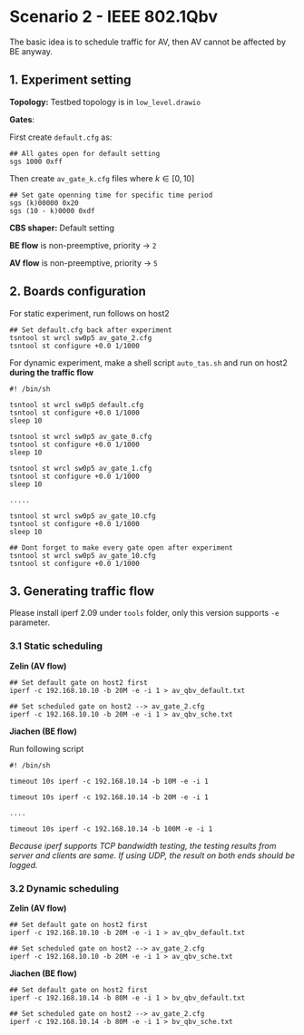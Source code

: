 # Scenario 2 - IEEE 802.1Qbv

The basic idea is to schedule traffic for AV, then AV cannot be affected by BE anyway.



## 1. Experiment setting

**Topology:** Testbed topology is in `low_level.drawio`

**Gates**: 

First create `default.cfg` as:

```
## All gates open for default setting
sgs 1000 0xff
```

Then create `av_gate_k.cfg` files where $k \in [0, 10]$

```
## Set gate openning time for specific time period
sgs (k)00000 0x20
sgs (10 - k)0000 0xdf
```

**CBS shaper:** Default setting

**BE flow** is non-preemptive, priority -> `2`

**AV flow** is non-preemptive, priority -> `5`




## 2. Boards configuration

For static experiment, run follows on host2

```
## Set default.cfg back after experiment
tsntool st wrcl sw0p5 av_gate_2.cfg
tsntool st configure +0.0 1/1000
```



For dynamic experiment, make a shell script `auto_tas.sh` and run on host2 **during the traffic flow**

```
#! /bin/sh

tsntool st wrcl sw0p5 default.cfg
tsntool st configure +0.0 1/1000
sleep 10

tsntool st wrcl sw0p5 av_gate_0.cfg
tsntool st configure +0.0 1/1000
sleep 10

tsntool st wrcl sw0p5 av_gate_1.cfg
tsntool st configure +0.0 1/1000
sleep 10

.....

tsntool st wrcl sw0p5 av_gate_10.cfg
tsntool st configure +0.0 1/1000
sleep 10

## Dont forget to make every gate open after experiment
tsntool st wrcl sw0p5 av_gate_10.cfg
tsntool st configure +0.0 1/1000
```



## 3. Generating traffic flow

Please install iperf 2.09 under `tools` folder, only this version supports `-e` parameter.



### 3.1 Static scheduling

 **Zelin (AV flow)**

    ## Set default gate on host2 first
    iperf -c 192.168.10.10 -b 20M -e -i 1 > av_qbv_default.txt 
    
    ## Set scheduled gate on host2 --> av_gate_2.cfg
    iperf -c 192.168.10.10 -b 20M -e -i 1 > av_qbv_sche.txt

**Jiachen (BE flow)**

Run following script

    #! /bin/sh
    
    timeout 10s iperf -c 192.168.10.14 -b 10M -e -i 1
    
    timeout 10s iperf -c 192.168.10.14 -b 20M -e -i 1
    
    ....
    
    timeout 10s iperf -c 192.168.10.14 -b 100M -e -i 1
    
    

*Because iperf supports TCP bandwidth testing, the testing results from server and clients are same. If using UDP, the result on both ends should be logged.*



### 3.2 Dynamic scheduling

 **Zelin (AV flow)**

    ## Set default gate on host2 first
    iperf -c 192.168.10.10 -b 20M -e -i 1 > av_qbv_default.txt 
    
    ## Set scheduled gate on host2 --> av_gate_2.cfg
    iperf -c 192.168.10.10 -b 20M -e -i 1 > av_qbv_sche.txt

**Jiachen (BE flow)**

```
## Set default gate on host2 first
iperf -c 192.168.10.14 -b 80M -e -i 1 > bv_qbv_default.txt 

## Set scheduled gate on host2 --> av_gate_2.cfg
iperf -c 192.168.10.14 -b 80M -e -i 1 > bv_qbv_sche.txt
```

